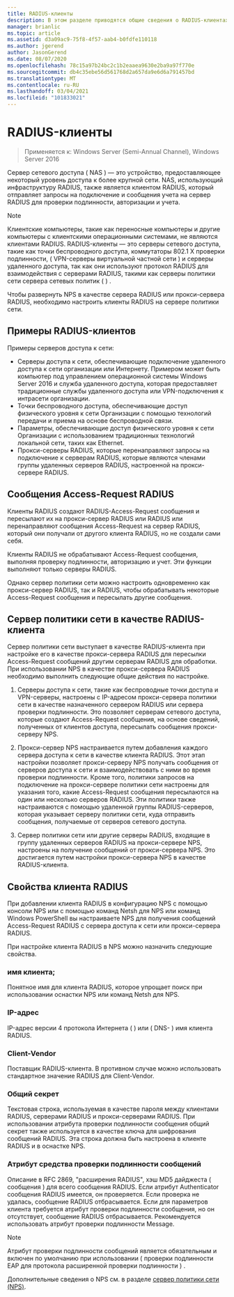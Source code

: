 ```yaml
---
title: RADIUS-клиенты
description: В этом разделе приводятся общие сведения о RADIUS-клиентах для сервера политики сети в Windows Server 2016.
manager: brianlic
ms.topic: article
ms.assetid: d3a09ac9-75f8-4f57-aab4-b0fdfe110118
ms.author: jgerend
author: JasonGerend
ms.date: 08/07/2020
ms.openlocfilehash: 78c15a97b24bc2c1b2eaaea9630e2ba9a97f770e
ms.sourcegitcommit: db4c35ebe56d561768d2a657da9e6d6a791457bd
ms.translationtype: MT
ms.contentlocale: ru-RU
ms.lasthandoff: 03/04/2021
ms.locfileid: "101833021"
---
```

# <a name="radius-clients"></a>RADIUS-клиенты

>Применяется к: Windows Server (Semi-Annual Channel), Windows Server 2016

Сервер сетевого доступа \( NAS \) — это устройство, предоставляющее некоторый уровень доступа к более крупной сети. NAS, использующий инфраструктуру RADIUS, также является клиентом RADIUS, который отправляет запросы на подключение и сообщения учета на сервер RADIUS для проверки подлинности, авторизации и учета.

>[!NOTE]
>Клиентские компьютеры, такие как переносные компьютеры и другие компьютеры с клиентскими операционными системами, не являются клиентами RADIUS. RADIUS-клиенты — это серверы сетевого доступа, такие как точки беспроводного доступа, коммутаторы 802.1 X проверки подлинности, \( VPN-серверы виртуальной частной сети \) и серверы удаленного доступа, так как они используют протокол RADIUS для взаимодействия с серверами RADIUS, такими как серверы политики сети сервера сетевых политик \( \) .

Чтобы развернуть NPS в качестве сервера RADIUS или прокси-сервера RADIUS, необходимо настроить клиенты RADIUS на сервере политики сети.

## <a name="radius-client-examples"></a>Примеры RADIUS-клиентов

Примеры серверов доступа к сети:

- Серверы доступа к сети, обеспечивающие подключение удаленного доступа к сети организации или Интернету. Примером может быть компьютер под управлением операционной системы Windows Server 2016 и служба удаленного доступа, которая предоставляет традиционные службы удаленного доступа или VPN-подключения к интрасети организации.
- Точки беспроводного доступа, обеспечивающие доступ физического уровня к сети Организации с помощью технологий передачи и приема на основе беспроводной связи.
- Параметры, обеспечивающие доступ физического уровня к сети Организации с использованием традиционных технологий локальной сети, таких как Ethernet.
- Прокси-серверы RADIUS, которые перенаправляют запросы на подключение к серверам RADIUS, которые являются членами группы удаленных серверов RADIUS, настроенной на прокси-сервере RADIUS.

## <a name="radius-access-request-messages"></a>Сообщения Access-Request RADIUS

Клиенты RADIUS создают RADIUS-Access-Request сообщения и пересылают их на прокси-сервер RADIUS или RADIUS или перенаправляют сообщения Access-Request на сервер RADIUS, который они получали от другого клиента RADIUS, но не создали сами себя.

Клиенты RADIUS не обрабатывают Access-Request сообщения, выполняя проверку подлинности, авторизацию и учет. Эти функции выполняют только серверы RADIUS.

Однако сервер политики сети можно настроить одновременно как прокси-сервер RADIUS, так и RADIUS, чтобы обрабатывать некоторые Access-Request сообщения и пересылать другие сообщения.

## <a name="nps-as-a-radius-client"></a>Сервер политики сети в качестве RADIUS-клиента

Сервер политики сети выступает в качестве RADIUS-клиента при настройке его в качестве прокси-сервера RADIUS для пересылки Access-Request сообщений другим серверам RADIUS для обработки. При использовании NPS в качестве прокси-сервера RADIUS необходимо выполнить следующие общие действия по настройке.

1. Серверы доступа к сети, такие как беспроводные точки доступа и VPN-серверы, настроены с IP-адресом прокси-сервера политики сети в качестве назначенного сервером RADIUS или сервера проверки подлинности. Это позволяет серверам сетевого доступа, которые создают Access-Request сообщения, на основе сведений, полученных от клиентов доступа, пересылать сообщения прокси-серверу NPS.

2. Прокси-сервер NPS настраивается путем добавления каждого сервера доступа к сети в качестве клиента RADIUS. Этот этап настройки позволяет прокси-серверу NPS получать сообщения от серверов доступа к сети и взаимодействовать с ними во время проверки подлинности. Кроме того, политики запросов на подключение на прокси-сервере политики сети настроены для указания того, какие Access-Request сообщения пересылаются на один или несколько серверов RADIUS. Эти политики также настраиваются с помощью удаленной группы RADIUS-серверов, которая указывает серверу политики сети, куда отправить сообщения, получаемые от серверов сетевого доступа.

3. Сервер политики сети или другие серверы RADIUS, входящие в группу удаленных серверов RADIUS на прокси-сервере NPS, настроены на получение сообщений от прокси-сервера NPS. Это достигается путем настройки прокси-сервера NPS в качестве RADIUS-клиента.

## <a name="radius-client-properties"></a>Свойства клиента RADIUS

При добавлении клиента RADIUS в конфигурацию NPS с помощью консоли NPS или с помощью команд Netsh для NPS или команд Windows PowerShell вы настраиваете NPS для получения сообщений Access-Request RADIUS с сервера доступа к сети или прокси-сервера RADIUS.

При настройке клиента RADIUS в NPS можно назначить следующие свойства.

### <a name="client-name"></a>имя клиента;

 Понятное имя для клиента RADIUS, которое упрощает поиск при использовании оснастки NPS или команд Netsh для NPS.

### <a name="ip-address"></a>IP-адрес

IP-адрес версии 4 протокола Интернета \( \) или \( DNS- \) имя клиента RADIUS.

### <a name="client-vendor"></a>Client-Vendor

Поставщик RADIUS-клиента. В противном случае можно использовать стандартное значение RADIUS для Client-Vendor.

### <a name="shared-secret"></a>Общий секрет

Текстовая строка, используемая в качестве пароля между клиентами RADIUS, серверами RADIUS и прокси-серверами RADIUS. При использовании атрибута проверки подлинности сообщения общий секрет также используется в качестве ключа для шифрования сообщений RADIUS. Эта строка должна быть настроена в клиенте RADIUS и в оснастке NPS.

### <a name="message-authenticator-attribute"></a>Атрибут средства проверки подлинности сообщений

Описание в RFC 2869, "расширения RADIUS", хэш MD5 дайджеста \( сообщения \) для всего сообщения RADIUS. Если атрибут Authenticator сообщения RADIUS имеется, он проверяется. Если проверка не удалась, сообщение RADIUS отбрасывается. Если для параметров клиента требуется атрибут проверки подлинности сообщения, но он отсутствует, сообщение RADIUS отбрасывается. Рекомендуется использовать атрибут проверки подлинности Message.

>[!NOTE]
>Атрибут проверки подлинности сообщений является обязательным и включен по умолчанию при использовании \( проверки подлинности EAP для протокола расширенной проверки подлинности \) .

Дополнительные сведения о NPS см. в разделе [сервер политики сети (NPS)](nps-top.md).

